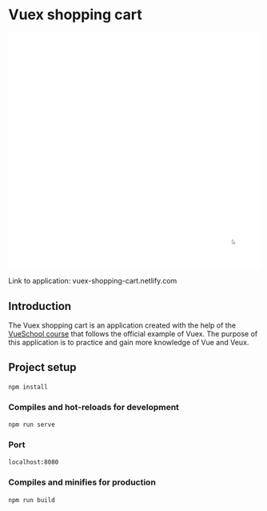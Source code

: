 # Vuex shopping cart
![Demo of the shopping cart](readme-assets/shopping-cart.gif)

Link to application: vuex-shopping-cart.netlify.com

## Introduction
The Vuex shopping cart is an application created with the help of the [VueSchool course](https://vueschool.io/courses/vuex-for-everyone) that follows the official example of Vuex. The purpose of this application is to practice and gain more knowledge of Vue and Veux.

## Project setup
```
npm install
```

### Compiles and hot-reloads for development
```
npm run serve
```

### Port
```
localhost:8080
```

### Compiles and minifies for production
```
npm run build
```

